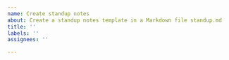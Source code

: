 ```yaml
---
name: Create standup notes
about: Create a standup notes template in a Markdown file standup.md
title: ''
labels: ''
assignees: ''

---
```



